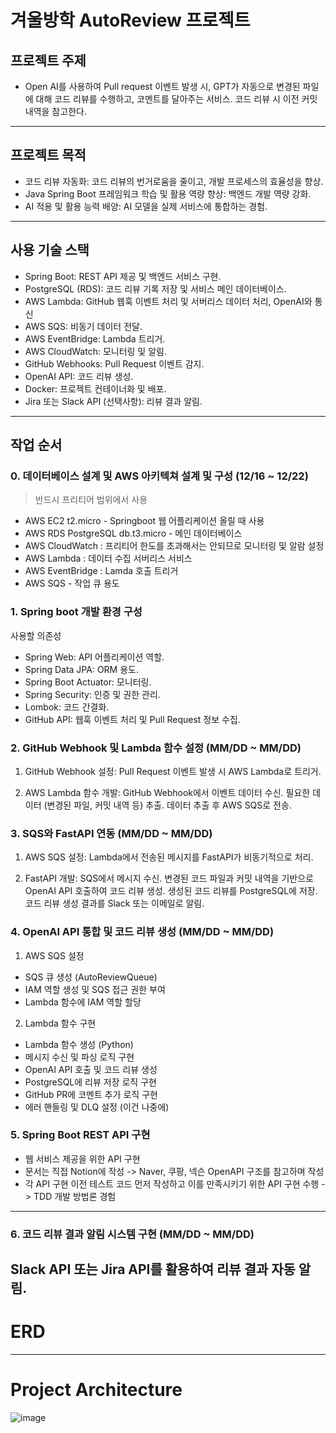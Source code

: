 # 겨울방학 AutoReview 프로젝트

## 프로젝트 주제
- Open AI를 사용하여 Pull request 이벤트 발생 시,
  GPT가 자동으로 변경된 파일에 대해 코드 리뷰를 수행하고,
  코멘트를 달아주는 서비스.
  코드 리뷰 시 이전 커밋 내역을 참고한다.
---

## 프로젝트 목적
- 코드 리뷰 자동화: 코드 리뷰의 번거로움을 줄이고, 개발 프로세스의 효율성을 향상.
- Java Spring Boot 프레임워크 학습 및 활용 역량 향상: 백엔드 개발 역량 강화.
- AI 적용 및 활용 능력 배양: AI 모델을 실제 서비스에 통합하는 경험.
---

## 사용 기술 스택
- Spring Boot: REST API 제공 및 백엔드 서비스 구현.
- PostgreSQL (RDS): 코드 리뷰 기록 저장 및 서비스 메인 데이터베이스.
- AWS Lambda: GitHub 웹훅 이벤트 처리 및 서버리스 데이터 처리, OpenAI와 통신
- AWS SQS: 비동기 데이터 전달.
- AWS EventBridge: Lambda 트리거.
- AWS CloudWatch: 모니터링 및 알림.
- GitHub Webhooks: Pull Request 이벤트 감지.
- OpenAI API: 코드 리뷰 생성.
- Docker: 프로젝트 컨테이너화 및 배포.
- Jira 또는 Slack API (선택사항): 리뷰 결과 알림.
---

## 작업 순서

### 0. 데이터베이스 설계 및 AWS 아키텍쳐 설계 및 구성 (12/16 ~ 12/22)

> 반드시 프리티어 범위에서 사용
- AWS EC2 t2.micro - Springboot 웹 어플리케이션 올릴 때 사용
- AWS RDS PostgreSQL db.t3.micro - 메인 데이터베이스
- AWS CloudWatch : 프리티어 한도를 초과해서는 안되므로 모니터링 및 알람 설정
- AWS Lambda : 데이터 수집 서버리스 서비스
- AWS EventBridge : Lamda 호출 트리거
- AWS SQS - 작업 큐 용도

### 1. Spring boot 개발 환경 구성

사용할 의존성
- Spring Web: API 어플리케이션 역할.
- Spring Data JPA: ORM 용도.
- Spring Boot Actuator: 모니터링.
- Spring Security: 인증 및 권한 관리.
- Lombok: 코드 간결화.
- GitHub API: 웹훅 이벤트 처리 및 Pull Request 정보 수집.

### 2. GitHub Webhook 및 Lambda 함수 설정 (MM/DD ~ MM/DD)
1. GitHub Webhook 설정:
   Pull Request 이벤트 발생 시 AWS Lambda로 트리거.

2. AWS Lambda 함수 개발:
   GitHub Webhook에서 이벤트 데이터 수신.
   필요한 데이터 (변경된 파일, 커밋 내역 등) 추출.
   데이터 추출 후 AWS SQS로 전송.

### 3. SQS와 FastAPI 연동 (MM/DD ~ MM/DD)
1. AWS SQS 설정:
   Lambda에서 전송된 메시지를 FastAPI가 비동기적으로 처리.

2. FastAPI 개발:
   SQS에서 메시지 수신.
   변경된 코드 파일과 커밋 내역을 기반으로 OpenAI API 호출하여 코드 리뷰 생성.
   생성된 코드 리뷰를 PostgreSQL에 저장.
   코드 리뷰 생성 결과를 Slack 또는 이메일로 알림.

### 4. OpenAI API 통합 및 코드 리뷰 생성 (MM/DD ~ MM/DD)
1. AWS SQS 설정
- SQS 큐 생성 (AutoReviewQueue)
- IAM 역할 생성 및 SQS 접근 권한 부여
- Lambda 함수에 IAM 역할 할당

2. Lambda 함수 구현
- Lambda 함수 생성 (Python)
- 메시지 수신 및 파싱 로직 구현
- OpenAI API 호출 및 코드 리뷰 생성
- PostgreSQL에 리뷰 저장 로직 구현
- GitHub PR에 코멘트 추가 로직 구현
- 에러 핸들링 및 DLQ 설정 (이건 나중에)

### 5. Spring Boot REST API 구현
- 웹 서비스 제공을 위한 API 구현
- 문서는 직접 Notion에 작성 -> Naver, 쿠팡, 넥슨 OpenAPI 구조를 참고하며 작성
- 각 API 구현 이전 테스트 코드 먼저 작성하고 이를 만족시키기 위한 API 구현 수행 -> TDD 개발 방법론 경험
---

### 6. 코드 리뷰 결과 알림 시스템 구현 (MM/DD ~ MM/DD)
Slack API 또는 Jira API를 활용하여 리뷰 결과 자동 알림.
---


# ERD

---

# Project Architecture

![image](https://github.com/user-attachments/assets/fbd3f24c-0407-4860-ab42-11d25cc0fdb0)
